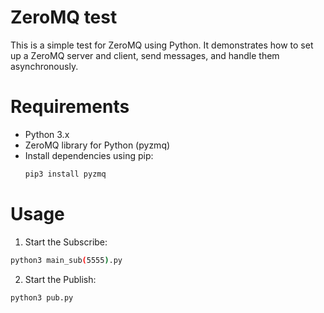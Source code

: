# ZeroMQ test
This is a simple test for ZeroMQ using Python.
It demonstrates how to set up a ZeroMQ server and client, send messages, and handle them asynchronously.

# Requirements
- Python 3.x
- ZeroMQ library for Python (pyzmq)
- Install dependencies using pip:
  ```bash
  pip3 install pyzmq
  ```
# Usage
1. Start the Subscribe:
  ```bash
  python3 main_sub(5555).py
  ```
2. Start the Publish:
  ```bash
  python3 pub.py
  ```
